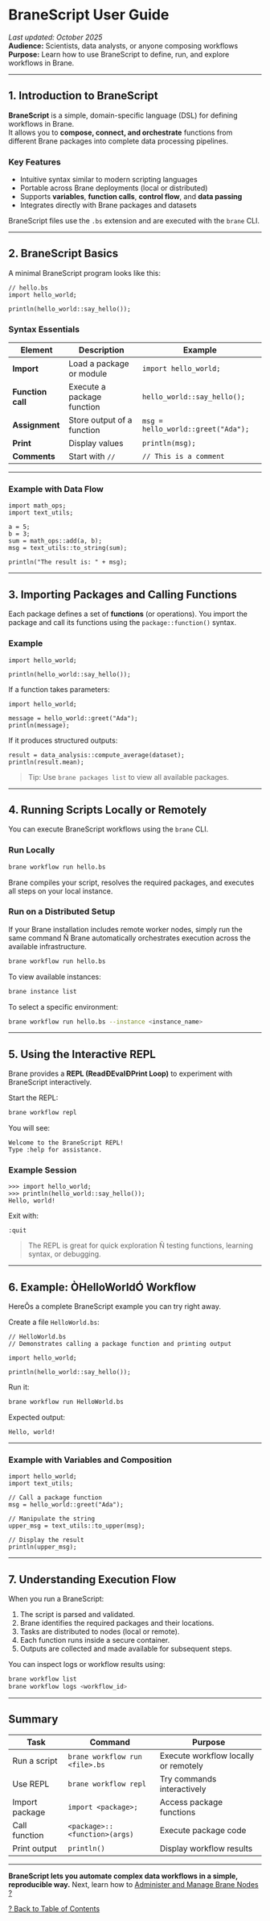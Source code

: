 # BraneScript User Guide

_Last updated: October 2025_  
**Audience:** Scientists, data analysts, or anyone composing workflows  
**Purpose:** Learn how to use BraneScript to define, run, and explore workflows in Brane.  

---

##  1. Introduction to BraneScript

**BraneScript** is a simple, domain-specific language (DSL) for defining workflows in Brane.  
It allows you to **compose, connect, and orchestrate** functions from different Brane packages into complete data processing pipelines.

###  Key Features

- Intuitive syntax similar to modern scripting languages  
- Portable across Brane deployments (local or distributed)  
- Supports **variables**, **function calls**, **control flow**, and **data passing**  
- Integrates directly with Brane packages and datasets  

BraneScript files use the `.bs` extension and are executed with the `brane` CLI.

---

## 2. BraneScript Basics

A minimal BraneScript program looks like this:

```branescript
// hello.bs
import hello_world;

println(hello_world::say_hello());
```

### Syntax Essentials

| Element           | Description                | Example                            |
| ----------------- | -------------------------- | ---------------------------------- |
| **Import**        | Load a package or module   | `import hello_world;`              |
| **Function call** | Execute a package function | `hello_world::say_hello();`        |
| **Assignment**    | Store output of a function | `msg = hello_world::greet("Ada");` |
| **Print**         | Display values             | `println(msg);`                    |
| **Comments**      | Start with `//`            | `// This is a comment`             |

---

### Example with Data Flow

```branescript
import math_ops;
import text_utils;

a = 5;
b = 3;
sum = math_ops::add(a, b);
msg = text_utils::to_string(sum);

println("The result is: " + msg);
```

---

## 3. Importing Packages and Calling Functions

Each package defines a set of **functions** (or operations).
You import the package and call its functions using the `package::function()` syntax.

### Example

```branescript
import hello_world;

println(hello_world::say_hello());
```

If a function takes parameters:

```branescript
import hello_world;

message = hello_world::greet("Ada");
println(message);
```

If it produces structured outputs:

```branescript
result = data_analysis::compute_average(dataset);
println(result.mean);
```

> Tip: Use `brane packages list` to view all available packages.

---

## 4. Running Scripts Locally or Remotely

You can execute BraneScript workflows using the `brane` CLI.

### Run Locally

```bash
brane workflow run hello.bs
```

Brane compiles your script, resolves the required packages, and executes all steps on your local instance.

### Run on a Distributed Setup

If your Brane installation includes remote worker nodes, simply run the same command Ñ
Brane automatically orchestrates execution across the available infrastructure.

```bash
brane workflow run hello.bs
```

To view available instances:

```bash
brane instance list
```

To select a specific environment:

```bash
brane workflow run hello.bs --instance <instance_name>
```

---

## 5. Using the Interactive REPL

Brane provides a **REPL (ReadÐEvalÐPrint Loop)** to experiment with BraneScript interactively.

Start the REPL:

```bash
brane workflow repl
```

You will see:

```
Welcome to the BraneScript REPL!
Type :help for assistance.
```

### Example Session

```
>>> import hello_world;
>>> println(hello_world::say_hello());
Hello, world!
```

Exit with:

```
:quit
```

>The REPL is great for quick exploration Ñ testing functions, learning syntax, or debugging.

---

## 6. Example: ÒHelloWorldÓ Workflow

HereÕs a complete BraneScript example you can try right away.

Create a file `HelloWorld.bs`:

```branescript
// HelloWorld.bs
// Demonstrates calling a package function and printing output

import hello_world;

println(hello_world::say_hello());
```

Run it:

```bash
brane workflow run HelloWorld.bs
```

Expected output:

```
Hello, world!
```

---

### Example with Variables and Composition

```branescript
import hello_world;
import text_utils;

// Call a package function
msg = hello_world::greet("Ada");

// Manipulate the string
upper_msg = text_utils::to_upper(msg);

// Display the result
println(upper_msg);
```

---

## 7. Understanding Execution Flow

When you run a BraneScript:

1. The script is parsed and validated.
2. Brane identifies the required packages and their locations.
3. Tasks are distributed to nodes (local or remote).
4. Each function runs inside a secure container.
5. Outputs are collected and made available for subsequent steps.

You can inspect logs or workflow results using:

```bash
brane workflow list
brane workflow logs <workflow_id>
```

---

## Summary

| Task           | Command                        | Purpose                              |
| -------------- | ------------------------------ | ------------------------------------ |
| Run a script   | `brane workflow run <file>.bs` | Execute workflow locally or remotely |
| Use REPL       | `brane workflow repl`          | Try commands interactively           |
| Import package | `import <package>;`            | Access package functions             |
| Call function  | `<package>::<function>(args)`  | Execute package code                 |
| Print output   | `println()`                    | Display workflow results             |

---

**BraneScript lets you automate complex data workflows in a simple, reproducible way.**
Next, learn how to [Administer and Manage Brane Nodes ?](admin-guide.md)

[? Back to Table of Contents](brane-docs-index.md)
